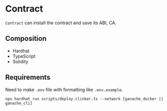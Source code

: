 # Contract

`Contract` can install the contract and save its ABI, CA.

## Composition

- Hardhat
- TypeScript
- Solidity

## Requirements

Need to make `.env` file with formatting like `.env.example`.

```
npx hardhat run scripts/deploy.clinker.ts --network [ganache_docker || ganache_cli]
```
